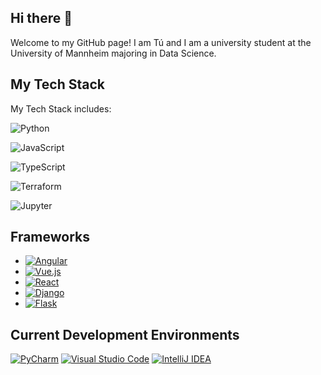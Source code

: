 ## Hi there 👋

Welcome to my GitHub page! I am Tú and I am a university student at the University of Mannheim majoring in Data Science.

## My Tech Stack
My Tech Stack includes:

![Python](https://upload.wikimedia.org/wikipedia/commons/c/c3/Python-logo-notext.svg)

![JavaScript](https://upload.wikimedia.org/wikipedia/commons/9/99/Unofficial_JavaScript_logo_2.svg)

![TypeScript](https://upload.wikimedia.org/wikipedia/commons/4/4c/Typescript_logo_2020.svg)

![Terraform](https://logo.svgcdn.com/l/terraform.svg)

![Jupyter](https://upload.wikimedia.org/wikipedia/commons/3/38/Jupyter_logo.svg)
## Frameworks

* [![Angular](https://img.shields.io/badge/Angular-%23DD0031.svg?logo=angular&logoColor=white)](#)
* [![Vue.js](https://img.shields.io/badge/Vue.js-4FC08D?logo=vuedotjs&logoColor=fff)](#)
* [![React](https://img.shields.io/badge/React-%2320232a.svg?logo=react&logoColor=%2361DAFB)](#)
* [![Django](https://img.shields.io/badge/Django-%23092E20.svg?logo=django&logoColor=white)](#)
* [![Flask](https://img.shields.io/badge/Flask-000?logo=flask&logoColor=fff)](#)

## Current Development Environments

[![PyCharm](https://img.shields.io/badge/PyCharm-000?logo=pycharm&logoColor=fff)](#) [![Visual Studio Code](https://custom-icon-badges.demolab.com/badge/Visual%20Studio%20Code-0078d7.svg?logo=vsc&logoColor=white)](#) [![IntelliJ IDEA](https://img.shields.io/badge/IntelliJIDEA-000000.svg?logo=intellij-idea&logoColor=white)](#) 

